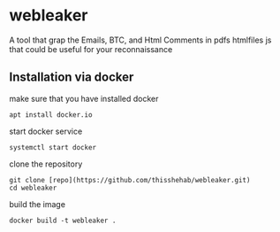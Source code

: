 # webleaker
A tool that grap the Emails, BTC, and Html Comments in pdfs htmlfiles js that could be useful for your reconnaissance

## Installation via docker
make sure that you have installed docker 

```console
apt install docker.io
```

start docker service 
```console
systemctl start docker
```

clone the repository
```console
git clone [repo](https://github.com/thisshehab/webleaker.git) 
cd webleaker
```
build the image 
```console
docker build -t webleaker .
```
